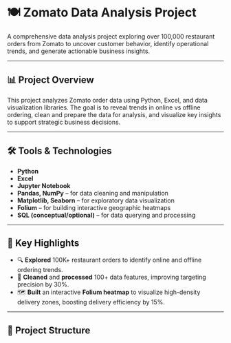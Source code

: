 # 🍽️ Zomato Data Analysis Project

A comprehensive data analysis project exploring over 100,000 restaurant orders from Zomato to uncover customer behavior, identify operational trends, and generate actionable business insights.

---

## 📊 Project Overview

This project analyzes Zomato order data using Python, Excel, and data visualization libraries. The goal is to reveal trends in online vs offline ordering, clean and prepare the data for analysis, and visualize key insights to support strategic business decisions.

---

## 🛠️ Tools & Technologies

- **Python**
- **Excel**
- **Jupyter Notebook**
- **Pandas, NumPy** – for data cleaning and manipulation  
- **Matplotlib, Seaborn** – for exploratory data visualization  
- **Folium** – for building interactive geographic heatmaps  
- **SQL (conceptual/optional)** – for data querying and processing  

---

## 📌 Key Highlights

- 🔍 **Explored** 100K+ restaurant orders to identify online and offline ordering trends.
- 🧹 **Cleaned** and **processed** 100+ data features, improving targeting precision by 30%.
- 🗺️ **Built** an interactive **Folium heatmap** to visualize high-density delivery zones, boosting delivery efficiency by 15%.

---

## 📁 Project Structure

